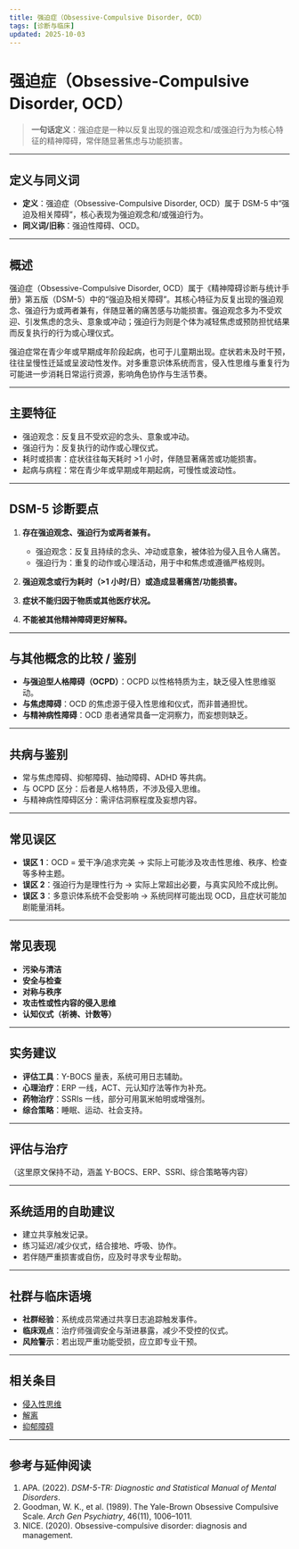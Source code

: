 ```yaml
---
title: 强迫症（Obsessive-Compulsive Disorder, OCD）
tags: [诊断与临床]
updated: 2025-10-03
---
```


# 强迫症（Obsessive-Compulsive Disorder, OCD）

> **一句话定义**：强迫症是一种以反复出现的强迫观念和/或强迫行为为核心特征的精神障碍，常伴随显著焦虑与功能损害。

---

## 定义与同义词

* **定义**：强迫症（Obsessive-Compulsive Disorder, OCD）属于 DSM-5 中“强迫及相关障碍”，核心表现为强迫观念和/或强迫行为。
* **同义词/旧称**：强迫性障碍、OCD。

---

## 概述

强迫症（Obsessive-Compulsive Disorder, OCD）属于《精神障碍诊断与统计手册》第五版（DSM-5）中的“强迫及相关障碍”。其核心特征为反复出现的强迫观念、强迫行为或两者兼有，伴随显著的痛苦感与功能损害。强迫观念多为不受欢迎、引发焦虑的念头、意象或冲动；强迫行为则是个体为减轻焦虑或预防担忧结果而反复执行的行为或心理仪式。

强迫症常在青少年或早期成年阶段起病，也可于儿童期出现。症状若未及时干预，往往呈慢性迁延或呈波动性发作。对多重意识体系统而言，侵入性思维与重复行为可能进一步消耗日常运行资源，影响角色协作与生活节奏。

---

## 主要特征

* 强迫观念：反复且不受欢迎的念头、意象或冲动。
* 强迫行为：反复执行的动作或心理仪式。
* 耗时或损害：症状往往每天耗时 >1 小时，伴随显著痛苦或功能损害。
* 起病与病程：常在青少年或早期成年期起病，可慢性或波动性。

---

## DSM-5 诊断要点

1. **存在强迫观念、强迫行为或两者兼有。**

   * 强迫观念：反复且持续的念头、冲动或意象，被体验为侵入且令人痛苦。
   * 强迫行为：重复的动作或心理活动，用于中和焦虑或遵循严格规则。
2. **强迫观念或行为耗时（>1 小时/日）或造成显著痛苦/功能损害。**
3. **症状不能归因于物质或其他医疗状况。**
4. **不能被其他精神障碍更好解释。**

---

## 与其他概念的比较 / 鉴别

* **与强迫型人格障碍（OCPD）**：OCPD 以性格特质为主，缺乏侵入性思维驱动。
* **与焦虑障碍**：OCD 的焦虑源于侵入性思维和仪式，而非普通担忧。
* **与精神病性障碍**：OCD 患者通常具备一定洞察力，而妄想则缺乏。

---

## 共病与鉴别

* 常与焦虑障碍、抑郁障碍、抽动障碍、ADHD 等共病。
* 与 OCPD 区分：后者是人格特质，不涉及侵入思维。
* 与精神病性障碍区分：需评估洞察程度及妄想内容。

---

## 常见误区

* **误区 1**：OCD = 爱干净/追求完美 → 实际上可能涉及攻击性思维、秩序、检查等多种主题。
* **误区 2**：强迫行为是理性行为 → 实际上常超出必要，与真实风险不成比例。
* **误区 3**：多意识体系统不会受影响 → 系统同样可能出现 OCD，且症状可能加剧能量消耗。

---

## 常见表现

* **污染与清洁**
* **安全与检查**
* **对称与秩序**
* **攻击性或性内容的侵入思维**
* **认知仪式（祈祷、计数等）**

---

## 实务建议

* **评估工具**：Y-BOCS 量表，系统可用日志辅助。
* **心理治疗**：ERP 一线，ACT、元认知疗法等作为补充。
* **药物治疗**：SSRIs 一线，部分可用氯米帕明或增强剂。
* **综合策略**：睡眠、运动、社会支持。

---

## 评估与治疗

（这里原文保持不动，涵盖 Y-BOCS、ERP、SSRI、综合策略等内容）

---

## 系统适用的自助建议

* 建立共享触发记录。
* 练习延迟/减少仪式，结合接地、呼吸、协作。
* 若伴随严重损害或自伤，应及时寻求专业帮助。

---

## 社群与临床语境

* **社群经验**：系统成员常通过共享日志追踪触发事件。
* **临床观点**：治疗师强调安全与渐进暴露，减少不受控的仪式。
* **风险警示**：若出现严重功能受损，应立即专业干预。

---

## 相关条目

* [侵入性思维](entries/Intrusive-Thoughts.md)
* [解离](entries/Dissociation.md)
* [抑郁障碍](entries/Depressive-Disorders.md)

---

## 参考与延伸阅读

1. APA. (2022). *DSM-5-TR: Diagnostic and Statistical Manual of Mental Disorders*.
2. Goodman, W. K., et al. (1989). The Yale-Brown Obsessive Compulsive Scale. *Arch Gen Psychiatry*, 46(11), 1006–1011.
3. NICE. (2020). Obsessive-compulsive disorder: diagnosis and management.
